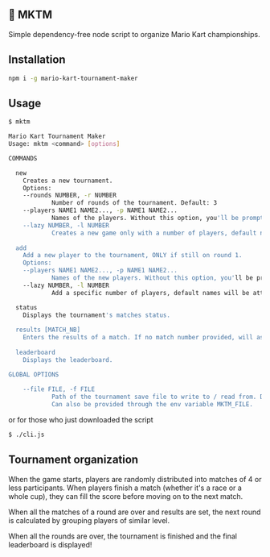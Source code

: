 🏁 MKTM
----
Simple dependency-free node script to organize Mario Kart championships.

## Installation

```bash
npm i -g mario-kart-tournament-maker
```

## Usage

```bash
$ mktm

Mario Kart Tournament Maker
Usage: mktm <command> [options]

COMMANDS

  new
    Creates a new tournament.
    Options:
    --rounds NUMBER, -r NUMBER
            Number of rounds of the tournament. Default: 3
    --players NAME1 NAME2..., -p NAME1 NAME2...
            Names of the players. Without this option, you'll be prompted to provided them.
    --lazy NUMBER, -l NUMBER
            Creates a new game only with a number of players, default names will be attributed.
  
  add
    Add a new player to the tournament, ONLY if still on round 1.
    Options:
    --players NAME1 NAME2..., -p NAME1 NAME2...
            Names of the new players. Without this option, you'll be prompted to provided them.
    --lazy NUMBER, -l NUMBER
            Add a specific number of players, default names will be attributed.

  status
    Displays the tournament's matches status.
    
  results [MATCH_NB]
    Enters the results of a match. If no match number provided, will ask for the results of the first unfinished match.
    
  leaderboard
    Displays the leaderboard.

GLOBAL OPTIONS
    
    --file FILE, -f FILE
            Path of the tournament save file to write to / read from. Default: mktm-tournament.json
            Can also be provided through the env variable MKTM_FILE.

```

or for those who just downloaded the script

```bash
$ ./cli.js
```

## Tournament organization

When the game starts, players are randomly distributed into matches of 4 or less participants. When players finish a match (whether it's a race or a whole cup), they can fill the score before moving on to the next match.

When all the matches of a round are over and results are set, the next round is calculated by grouping players of similar level.

When all the rounds are over, the tournament is finished and the final leaderboard is displayed!